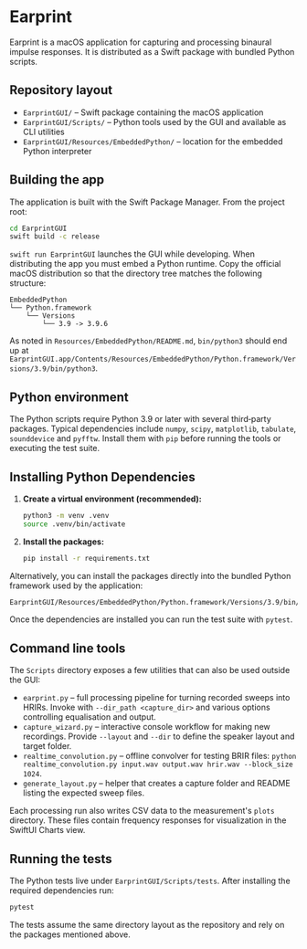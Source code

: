 # Earprint

Earprint is a macOS application for capturing and processing binaural impulse responses.
It is distributed as a Swift package with bundled Python scripts.

## Repository layout

- `EarprintGUI/` – Swift package containing the macOS application
- `EarprintGUI/Scripts/` – Python tools used by the GUI and available as CLI utilities
- `EarprintGUI/Resources/EmbeddedPython/` – location for the embedded Python interpreter

## Building the app

The application is built with the Swift Package Manager. From the project root:

```bash
cd EarprintGUI
swift build -c release
```

`swift run EarprintGUI` launches the GUI while developing. When distributing the app you must embed a Python runtime. Copy the official macOS distribution so that the directory tree matches the following structure:

```text
EmbeddedPython
└── Python.framework
    └── Versions
        └── 3.9 -> 3.9.6
```

As noted in `Resources/EmbeddedPython/README.md`, `bin/python3` should end up at
`EarprintGUI.app/Contents/Resources/EmbeddedPython/Python.framework/Versions/3.9/bin/python3`.

## Python environment

The Python scripts require Python 3.9 or later with several third‑party packages.
Typical dependencies include `numpy`, `scipy`, `matplotlib`, `tabulate`,
`sounddevice` and `pyfftw`. Install them with `pip` before running the tools or
executing the test suite.

## Installing Python Dependencies

1. **Create a virtual environment (recommended):**

   ```bash
   python3 -m venv .venv
   source .venv/bin/activate
   ```

2. **Install the packages:**

   ```bash
   pip install -r requirements.txt
   ```

Alternatively, you can install the packages directly into the bundled Python framework used by the application:

```bash
EarprintGUI/Resources/EmbeddedPython/Python.framework/Versions/3.9/bin/python3 -m pip install -r requirements.txt
```

Once the dependencies are installed you can run the test suite with `pytest`.

## Command line tools

The `Scripts` directory exposes a few utilities that can also be used outside the GUI:

- `earprint.py` – full processing pipeline for turning recorded sweeps into HRIRs.
  Invoke with `--dir_path <capture_dir>` and various options controlling equalisation and output.
- `capture_wizard.py` – interactive console workflow for making new recordings.
  Provide `--layout` and `--dir` to define the speaker layout and target folder.
- `realtime_convolution.py` – offline convolver for testing BRIR files:
  `python realtime_convolution.py input.wav output.wav hrir.wav --block_size 1024`.
- `generate_layout.py` – helper that creates a capture folder and README listing
  the expected sweep files.

Each processing run also writes CSV data to the measurement's `plots`
directory. These files contain frequency responses for visualization in the
SwiftUI Charts view.

## Running the tests

The Python tests live under `EarprintGUI/Scripts/tests`. After installing the
required dependencies run:

```bash
pytest
```

The tests assume the same directory layout as the repository and rely on the
packages mentioned above.